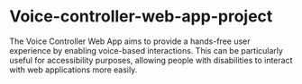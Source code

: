 # Voice-controller-web-app-project
The Voice Controller Web App aims to provide a hands-free user experience by enabling voice-based interactions. This can be particularly useful for accessibility purposes, allowing people with disabilities to interact with web applications more easily.
